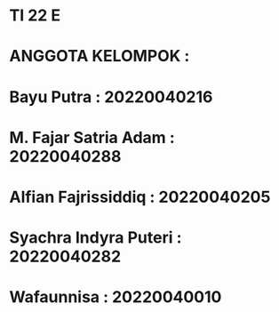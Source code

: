 # TI 22 E
# ANGGOTA KELOMPOK :
# Bayu Putra  : 20220040216
# M. Fajar Satria Adam : 20220040288
# Alfian Fajrissiddiq : 20220040205
# Syachra Indyra Puteri : 20220040282
# Wafaunnisa : 20220040010
